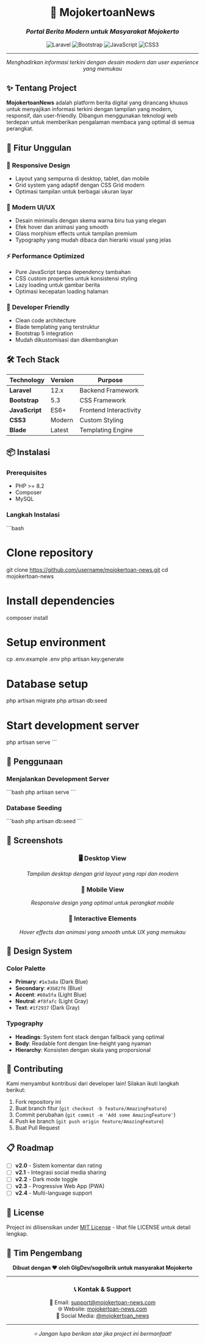 <div align="center">

# 📰 MojokertoanNews

### *Portal Berita Modern untuk Masyarakat Mojokerto*

![Laravel](https://img.shields.io/badge/Laravel-12.x-FF2D20?style=for-the-badge&logo=laravel&logoColor=white)
![Bootstrap](https://img.shields.io/badge/Bootstrap-5.3-7952B3?style=for-the-badge&logo=bootstrap&logoColor=white)
![JavaScript](https://img.shields.io/badge/JavaScript-ES6+-F7DF1E?style=for-the-badge&logo=javascript&logoColor=black)
![CSS3](https://img.shields.io/badge/CSS3-Modern-1572B6?style=for-the-badge&logo=css3&logoColor=white)

---

*Menghadirkan informasi terkini dengan desain modern dan user experience yang memukau*

</div>

## ✨ Tentang Project

**MojokertoanNews** adalah platform berita digital yang dirancang khusus untuk menyajikan informasi terkini dengan tampilan yang modern, responsif, dan user-friendly. Dibangun menggunakan teknologi web terdepan untuk memberikan pengalaman membaca yang optimal di semua perangkat.

## 🚀 Fitur Unggulan

### 📱 **Responsive Design**
- Layout yang sempurna di desktop, tablet, dan mobile
- Grid system yang adaptif dengan CSS Grid modern
- Optimasi tampilan untuk berbagai ukuran layar

### 🎨 **Modern UI/UX**
- Desain minimalis dengan skema warna biru tua yang elegan
- Efek hover dan animasi yang smooth
- Glass morphism effects untuk tampilan premium
- Typography yang mudah dibaca dan hierarki visual yang jelas

### ⚡ **Performance Optimized**
- Pure JavaScript tanpa dependency tambahan
- CSS custom properties untuk konsistensi styling
- Lazy loading untuk gambar berita
- Optimasi kecepatan loading halaman

### 🔧 **Developer Friendly**
- Clean code architecture
- Blade templating yang terstruktur
- Bootstrap 5 integration
- Mudah dikustomisasi dan dikembangkan

## 🛠️ Tech Stack

| Technology | Version | Purpose |
|------------|---------|---------|
| **Laravel** | 12.x | Backend Framework |
| **Bootstrap** | 5.3 | CSS Framework |
| **JavaScript** | ES6+ | Frontend Interactivity |
| **CSS3** | Modern | Custom Styling |
| **Blade** | Latest | Templating Engine |

## 📦 Instalasi

### Prerequisites
- PHP >= 8.2
- Composer
- MySQL

### Langkah Instalasi

\`\`\`bash
# Clone repository
git clone https://github.com/username/mojokertoan-news.git
cd mojokertoan-news

# Install dependencies
composer install

# Setup environment
cp .env.example .env
php artisan key:generate

# Database setup
php artisan migrate
php artisan db:seed

# Start development server
php artisan serve
\`\`\`

## 🎯 Penggunaan

### Menjalankan Development Server
\`\`\`bash
php artisan serve
\`\`\`

### Database Seeding
\`\`\`bash
php artisan db:seed
\`\`\`

## 📸 Screenshots

<div align="center">

### 🖥️ Desktop View
*Tampilan desktop dengan grid layout yang rapi dan modern*

### 📱 Mobile View  
*Responsive design yang optimal untuk perangkat mobile*

### 🎨 Interactive Elements
*Hover effects dan animasi yang smooth untuk UX yang memukau*

</div>

## 🎨 Design System

### Color Palette
- **Primary**: `#1e3a8a` (Dark Blue)
- **Secondary**: `#3b82f6` (Blue)
- **Accent**: `#60a5fa` (Light Blue)
- **Neutral**: `#f8fafc` (Light Gray)
- **Text**: `#1f2937` (Dark Gray)

### Typography
- **Headings**: System font stack dengan fallback yang optimal
- **Body**: Readable font dengan line-height yang nyaman
- **Hierarchy**: Konsisten dengan skala yang proporsional

## 🤝 Contributing

Kami menyambut kontribusi dari developer lain! Silakan ikuti langkah berikut:

1. Fork repository ini
2. Buat branch fitur (`git checkout -b feature/AmazingFeature`)
3. Commit perubahan (`git commit -m 'Add some AmazingFeature'`)
4. Push ke branch (`git push origin feature/AmazingFeature`)
5. Buat Pull Request

## 📋 Roadmap

- [ ] **v2.0** - Sistem komentar dan rating
- [ ] **v2.1** - Integrasi social media sharing
- [ ] **v2.2** - Dark mode toggle
- [ ] **v2.3** - Progressive Web App (PWA)
- [ ] **v2.4** - Multi-language support

## 📄 License

Project ini dilisensikan under [MIT License](LICENSE) - lihat file LICENSE untuk detail lengkap.

## 👥 Tim Pengembang

<div align="center">

**Dibuat dengan ❤️ oleh GlgDev/sogolbrik untuk masyarakat Mojokerto**

---

### 📞 Kontak & Support

📧 Email: support@mojokertoan-news.com  
🌐 Website: [mojokertoan-news.com](https://mojokertoan-news.com)  
📱 Social Media: [@mojokertoan_news](https://instagram.com/mojokertoan_news)

---

*⭐ Jangan lupa berikan star jika project ini bermanfaat!*

</div>
